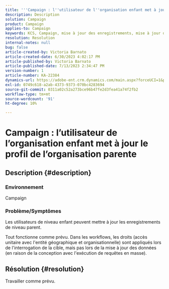 ```yaml
---
title: '''Campaign : l''utilisateur de l''organisation enfant met à jour le profil de l''organisation parente'''
description: Description
solution: Campaign
product: Campaign
applies-to: Campaign
keywords: KCS, Campaign, mise à jour des enregistrements, mise à jour des enregistrements parents, mise à jour des enregistrements parents, mise à jour des enregistrements d’utilisateur enfant
resolution: Resolution
internal-notes: null
bug: false
article-created-by: Victoria Barnato
article-created-date: 6/30/2023 4:02:17 PM
article-published-by: Victoria Barnato
article-published-date: 7/13/2023 2:34:47 PM
version-number: 1
article-number: KA-22384
dynamics-url: https://adobe-ent.crm.dynamics.com/main.aspx?forceUCI=1&pagetype=entityrecord&etn=knowledgearticle&id=6d471d75-5f17-ee11-8f6e-6045bd006b3d
exl-id: 0749c618-a2ab-4373-9373-070bc4283694
source-git-commit: 0311a02c52a273bce96b47fe2d3fea41a74f2fb2
workflow-type: tm+mt
source-wordcount: '91'
ht-degree: 10%

---
```


# Campaign : l’utilisateur de l’organisation enfant met à jour le profil de l’organisation parente

## Description {#description}


### Environnement

Campaign

### Problème/Symptômes

Les utilisateurs de niveau enfant peuvent mettre à jour les enregistrements de niveau parent.

Tout fonctionne comme prévu. Dans les workflows, les droits (accès unitaire avec l&#39;entité géographique et organisationnelle) sont appliqués lors de l&#39;interrogation de la cible, mais pas lors de la mise à jour des données (en raison de la conception avec l&#39;exécution de requêtes en masse).


## Résolution {#resolution}


Travailler comme prévu.
